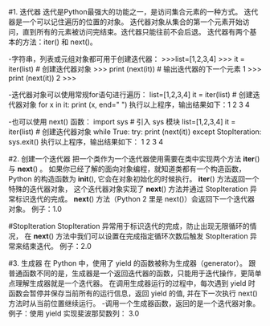 #1. 迭代器
    迭代是Python最强大的功能之一，是访问集合元素的一种方式。
    迭代器是一个可以记住遍历的位置的对象。
    迭代器对象从集合的第一个元素开始访问，直到所有的元素被访问完结束。迭代器只能往前不会后退。
    迭代器有两个基本的方法：iter() 和 next()。
    
   -字符串，列表或元组对象都可用于创建迭代器： 
    >>>list=[1,2,3,4]
    >>> it = iter(list)    # 创建迭代器对象
    >>> print (next(it))   # 输出迭代器的下一个元素
    1
    >>> print (next(it))
    2
    >>>
   
   -迭代器对象可以使用常规for语句进行遍历：
    list=[1,2,3,4]
    it = iter(list)    # 创建迭代器对象
    for x in it:
    print (x, end=" ")
    执行以上程序，输出结果如下：1 2 3 4
    
   -也可以使用 next() 函数：
    import sys         # 引入 sys 模块
    list=[1,2,3,4]
    it = iter(list)    # 创建迭代器对象
    while True:
        try:
            print (next(it))
        except StopIteration:
            sys.exit()
    执行以上程序，输出结果如下：
    1
    2
    3
    4


#2. 创建一个迭代器
    把一个类作为一个迭代器使用需要在类中实现两个方法 __iter__() 与 __next__() 。
    如果你已经了解的面向对象编程，就知道类都有一个构造函数，Python 的构造函数为 __init__(), 它会在对象初始化的时候执行。
   __iter__() 方法返回一个特殊的迭代器对象， 这个迭代器对象实现了 __next__() 方法并通过 StopIteration 异常标识迭代的完成。
   __next__() 方法（Python 2 里是 next()）会返回下一个迭代器对象。 
   例子：1.0

   #StopIteration
        StopIteration 异常用于标识迭代的完成，防止出现无限循环的情况，
        在 __next__() 方法中我们可以设置在完成指定循环次数后触发 StopIteration 异常来结束迭代。
   例子：2.0
   
#3. 生成器
    在 Python 中，使用了 yield 的函数被称为生成器（generator）。
    跟普通函数不同的是，生成器是一个返回迭代器的函数，只能用于迭代操作，更简单点理解生成器就是一个迭代器。
    在调用生成器运行的过程中，每次遇到 yield 时函数会暂停并保存当前所有的运行信息，返回 yield 的值, 并在下一次执行 next() 方法时从当前位置继续运行。
   -调用一个生成器函数，返回的是一个迭代器对象。
   例子：使用 yield 实现斐波那契数列：
       3.0
